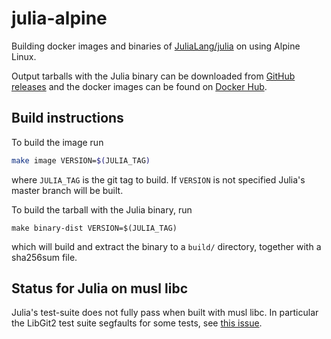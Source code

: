 # julia-alpine

Building docker images and binaries of [JuliaLang/julia][julia] on using Alpine Linux.

Output tarballs with the Julia binary can be downloaded from [GitHub releases][gh]
and the docker images can be found on [Docker Hub][dh].

## Build instructions

To build the image run
```sh
make image VERSION=$(JULIA_TAG)
```
where `JULIA_TAG` is the git tag to build. If `VERSION` is not specified Julia's master
branch will be built.

To build the tarball with the Julia binary, run
```
make binary-dist VERSION=$(JULIA_TAG)
```
which will build and extract the binary to a `build/` directory, together with a sha256sum file.

## Status for Julia on musl libc

Julia's test-suite does not fully pass when built with musl libc.
In particular the LibGit2 test suite segfaults for some tests,
see [this issue][issue].

[julia]: https://github.com/JuliaLang/julia
[gh]: https://github.com/fredrikekre/julia-alpine/releases
[dh]: https://hub.docker.com/r/fredrikekre/julia-alpine
[issue]: https://github.com/JuliaLang/julia/issues/28805
